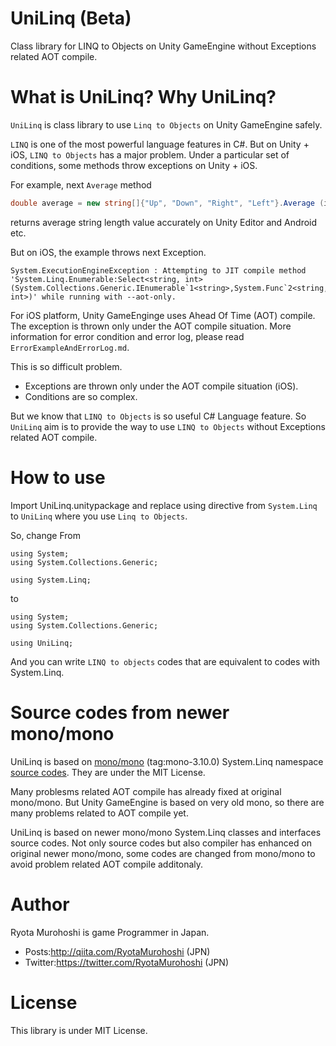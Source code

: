 # UniLinq (Beta)

Class library for LINQ to Objects on Unity GameEngine without Exceptions related AOT compile.

# What is UniLinq? Why UniLinq?

`UniLinq` is class library to use `Linq to Objects` on Unity GameEngine safely.

`LINQ` is one of the most powerful language features in C#. But on Unity + iOS, `LINQ to Objects` has a major problem. Under a particular set of conditions, some methods throw exceptions on Unity + iOS.

For example, next `Average` method 

```csharp
double average = new string[]{"Up", "Down", "Right", "Left"}.Average (it => it.Length);
```

returns average string length value accurately on Unity Editor and Android etc.

But on iOS, the example throws next Exception.

```
System.ExecutionEngineException : Attempting to JIT compile method 'System.Linq.Enumerable:Select<string, int> (System.Collections.Generic.IEnumerable`1<string>,System.Func`2<string, int>)' while running with --aot-only.
```

For iOS platform, Unity GameEnginge uses Ahead Of Time (AOT) compile. The exception is thrown only under the AOT compile situation.  More information for error condition and error log, please read `ErrorExampleAndErrorLog.md`.

This is so difficult problem.

* Exceptions are thrown only under the AOT compile situation (iOS).
* Conditions are so complex.

But we know that `LINQ to Objects` is so useful C# Language feature. So `UniLinq` aim is to provide the way to use `LINQ to Objects` without Exceptions related AOT compile.

# How to use

Import UniLinq.unitypackage and replace using directive from `System.Linq` to `UniLinq` where you use `Linq to Objects`.

So, change From

```
using System;
using System.Collections.Generic;

using System.Linq;
```

to

```
using System;
using System.Collections.Generic;

using UniLinq;
```

And you can write `LINQ to objects` codes that are equivalent to codes with System.Linq.

# Source codes from newer mono/mono

UniLinq is based on [mono/mono](https://github.com/mono/mono/tree/mono-3.10.0) (tag:mono-3.10.0) System.Linq namespace [source codes](https://github.com/mono/mono/tree/mono-3.10.0/mcs/class/System.Core/System.Linq). They are under the MIT License.

Many problesms related AOT compile has already fixed at original mono/mono. But Unity GameEngine is based on very old mono, so there are many problems related to AOT compile yet.

UniLinq is based on newer mono/mono System.Linq classes and interfaces source codes. Not only source codes but also compiler has enhanced on original newer mono/mono, some codes are changed from mono/mono to avoid problem related AOT compile additonaly.

# Author
Ryota Murohoshi is game Programmer in Japan.

* Posts:http://qiita.com/RyotaMurohoshi (JPN)
* Twitter:https://twitter.com/RyotaMurohoshi (JPN)

# License

This library is under MIT License.
